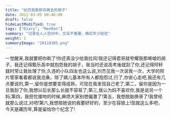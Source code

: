 ```yaml
---
title: "纪念我那即将离去的胡子"
date: 2011-03-05 00:46:00
draft: false
hideLastModified: true
tags: ["Diary", "RenRen"]
summary: "记录在人人空间中，文采不重要，确实年少轻狂"
weight: 1
summaryImage: "20110305.png"
---
```


一觉醒来,我就要把你剃了!你还真没少给我拉风!我还记得君哥就夸耀我那唏嘘的胡子，我还记得甄乐高中就抱怨我的胡子，我当时还说高考後就刮了你,还记得阿轩就时常让我处理了你,久违的小队四友也这么说,刘杰见我一次说我一次，大学的照片管家看着都说我沧桑，除了婧儿基本所有人都抱怨过,行了,你安心走吧,我还有几点要说的,第一,留你是想要变得成熟，可现在我发现自己老了;第二，留你是因为一旦我刮了你,我想以后长那么长就不容易了;第三,我认为妈不喜欢你,我是说另一个妈;第四，我担忧接吻的时候,麻烦大家别想偏激了!第五，我想脱胎换骨了!我曾经就那么说过,对吧!第六,我想按她说的我要好好的，至少在容貌上!现就这么多吧，今天是藏历年,算是留给你个纪念了!